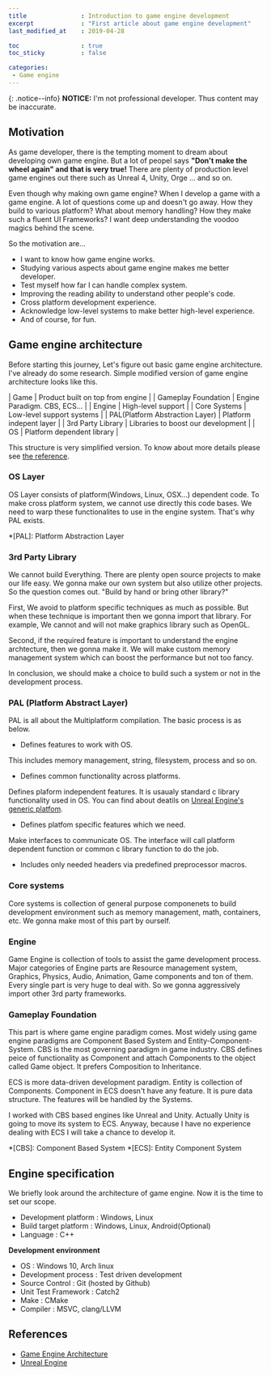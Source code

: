 ```yaml
---
title				: Introduction to game engine development
excerpt				: "First article about game engine development"
last_modified_at	: 2019-04-28

toc 				: true
toc_sticky			: false

categories:
 - Game engine
---
```


{: .notice--info}
**NOTICE:** I'm not professional developer. Thus content may be inaccurate.

## Motivation

As game developer, there is the tempting moment to dream about developing own game engine.
But a lot of peopel says **"Don't make the wheel again" and that is very true!**
There are plenty of production level game engines out there such as Unreal 4, Unity, Orge ... and so on.

Even though why making own game engine? When I develop a game with a game engine. A lot of questions come up and doesn't go away.
How they build to various platform? What about memory handling? How they make such a fluent UI Frameworks?
I want deep understanding the voodoo magics behind the scene.

So the motivation are...

- I want to know how game engine works.
- Studying various aspects about game engine makes me better developer.
- Test myself how far I can handle complex system.
- Improving the reading ability to understand other people's code.
- Cross platform development experience.
- Acknowledge low-level systems to make better high-level experience.
- And of course, for fun.

## Game engine architecture

Before starting this journey, Let's figure out basic game engine architecture.
I've already do some research. Simple modified version of game engine architecture looks like this.

|                  Game                 | Product built on top from engine      |
|           Gameplay Foundation         | Engine Paradigm. CBS, ECS...          |
|                 Engine                | High-level support                    |
|              Core Systems             | Low-level support systems             |
|   PAL(Platform Abstraction Layer)     | Platform indepent layer               |
|           3rd Party Library           | Libraries to boost our development    |
|                   OS                  | Platform dependent library            |

This structure is very simplified version. To know about more details please see [the reference](#references).

### OS Layer

OS Layer consists of platform(Windows, Linux, OSX...) dependent code.
To make cross platform system, we cannot use directly this code bases.
We need to warp these functionalites to use in the engine system.
That's why PAL exists.

*[PAL]: Platform Abstraction Layer

### 3rd Party Library

We cannot build Everything. There are plenty open source projects to make our life easy.
We gonna make our own system but also utilize other projects. So the question comes out. "Build by hand or bring other library?"

First, We avoid to platform specific techniques as much as possible.
But when these technique is important then we gonna import that library.
For example, We cannot and will not make graphics library such as OpenGL.

Second, if the required feature is important to understand the engine archtecture, then we gonna make it.
We will make custom memory management system which can boost the performance but not too fancy.

In conclusion, we should make a choice to build such a system or not in the development process.

### PAL (Platform Abstract Layer)

PAL is all about the Multiplatform compilation. The basic process is as below.

- Defines features to work with OS.

This includes memory management, string, filesystem, process and so on.

- Defines common functionality across platforms.

Defines plaform independent features. It is usaualy standard c library functionality used in OS.
You can find about deatils on [Unreal Engine's generic platfom](https://github.com/EpicGames/UnrealEngine/tree/release/Engine/Source/Runtime/Core/Public/GenericPlatform).

- Defines platfom specific features which we need.

Make interfaces to communicate OS.
The interface will call platform dependent function or common c library function to do the job.

- Includes only needed headers via predefined preprocessor macros.

### Core systems

Core systems is collection of general purpose componenets to build development environment such as memory management, math, containers, etc.
We gonna make most of this part  by ourself.

### Engine

Game Engine is collection of tools to assist the game development process.
Major categories of Engine parts are Resource management system, Graphics, Physics, Audio, Animation, Game components and ton of them.
Every single part is very huge to deal with. So we gonna aggressively import other 3rd party frameworks.

### Gameplay Foundation

This part is where game engine paradigm comes. Most widely using game engine paradigms are Component Based System and Entity-Component-System.
CBS is the most governing paradigm in game industry. CBS defines peice of functionality as Component and attach Components to the object called Game object.
It prefers Composition to Inheritance.

ECS is more data-driven development paradigm. Entity is collection of Components. Component in ECS doesn't have any feature. 
It is pure data structure. The features will be handled by the Systems.

I worked with CBS based engines like Unreal and Unity.
Actually Unity is going to move its system to ECS. Anyway, because I have no experience dealing with ECS I will take a chance to develop it.

*[CBS]: Component Based System
*[ECS]: Entity Component System

## Engine specification

We briefly look around the architecture of game engine. Now it is the time to set our scope.

- Development platform  : Windows, Linux
- Build target platform : Windows, Linux, Android(Optional)
- Language              : C++

**Development environment**

- OS                    : Windows 10, Arch linux
- Development process   : Test driven development
- Source Control        : Git (hosted by Github)
- Unit Test Framework   : Catch2
- Make                  : CMake
- Compiler              : MSVC, clang/LLVM

## References

- [Game Engine Architecture](https://www.gameenginebook.com/)
- [Unreal Engine](https://github.com/EpicGames/UnrealEngine)